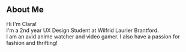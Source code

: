 ## About Me

Hi I'm Clara! <br>
I'm a 2nd year UX Design Student at Wilfrid Laurier Brantford.  
I am an avid anime watcher and video gamer. I also have a passion for fashion and thrifting!